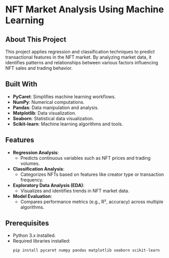 # NFT Market Analysis Using Machine Learning

## About This Project
This project applies regression and classification techniques to predict transactional features in the NFT market. By analyzing market data, it identifies patterns and relationships between various factors influencing NFT sales and trading behavior.

## Built With
- **PyCaret**: Simplifies machine learning workflows.
- **NumPy**: Numerical computations.
- **Pandas**: Data manipulation and analysis.
- **Matplotlib**: Data visualization.
- **Seaborn**: Statistical data visualization.
- **Scikit-learn**: Machine learning algorithms and tools.

## Features
- **Regression Analysis**:
  - Predicts continuous variables such as NFT prices and trading volumes.
- **Classification Analysis**:
  - Categorizes NFTs based on features like creator type or transaction frequency.
- **Exploratory Data Analysis (EDA)**:
  - Visualizes and identifies trends in NFT market data.
- **Model Evaluation**:
  - Compares performance metrics (e.g., R², accuracy) across multiple algorithms.

## Prerequisites
- Python 3.x installed.
- Required libraries installed:
  ```bash
  pip install pycaret numpy pandas matplotlib seaborn scikit-learn
